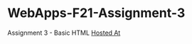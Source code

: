 # WebApps-F21-Assignment-3
Assignment 3 - Basic HTML
[Hosted At](https://44-563-webapps-f21.github.io/webapps-f21-assignment-3-satheesheppalapelli/)